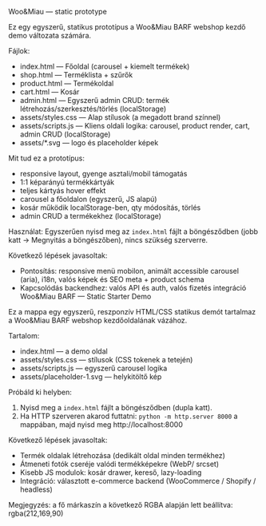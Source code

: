 Woo&Miau — static prototype

Ez egy egyszerű, statikus prototípus a Woo&Miau BARF webshop kezdő demo változata számára.

Fájlok:
- index.html — Főoldal (carousel + kiemelt termékek)
- shop.html — Terméklista + szűrők
- product.html — Termékoldal
- cart.html — Kosár
- admin.html — Egyszerű admin CRUD: termék létrehozás/szerkesztés/törlés (localStorage)
- assets/styles.css — Alap stílusok (a megadott brand színnel)
- assets/scripts.js — Kliens oldali logika: carousel, product render, cart, admin CRUD (localStorage)
- assets/*.svg — logo és placeholder képek

Mit tud ez a prototípus:
- responsive layout, gyenge asztali/mobil támogatás
- 1:1 képarányú termékkártyák
- teljes kártyás hover effekt
- carousel a főoldalon (egyszerű, JS alapú)
- kosár működik localStorage-ben, qty módosítás, törlés
- admin CRUD a termékekhez (localStorage)

Használat:
Egyszerűen nyisd meg az `index.html` fájlt a böngésződben (jobb katt -> Megnyitás a böngészőben), nincs szükség szerverre.

Következő lépések javasoltak:
- Pontosítás: responsive menü mobilon, animált accessible carousel (aria), i18n, valós képek és SEO meta + product schema
- Kapcsolódás backendhez: valós API és auth, valós fizetés integráció
Woo&Miau BARF — Static Starter Demo

Ez a mappa egy egyszerű, reszponzív HTML/CSS statikus demót tartalmaz a Woo&Miau BARF webshop kezdőoldalának vázához.

Tartalom:
- index.html — a demo oldal
- assets/styles.css — stílusok (CSS tokenek a tetején)
- assets/scripts.js — egyszerű carousel logika
- assets/placeholder-1.svg — helykitöltő kép

Próbáld ki helyben:
1) Nyisd meg a `index.html` fájlt a böngésződben (dupla katt).
2) Ha HTTP szerveren akarod futtatni: `python -m http.server 8000` a mappában, majd nyisd meg http://localhost:8000

Következő lépések javasoltak:
- Termék oldalak létrehozása (dedikált oldal minden termékhez)
- Átmeneti fotók cseréje valódi termékképekre (WebP/ srcset)
- Kisebb JS modulok: kosár drawer, kereső, lazy-loading
- Integráció: választott e-commerce backend (WooCommerce / Shopify / headless)

Megjegyzés: a fő márkaszín a következő RGBA alapján lett beállítva: rgba(212,169,90)
